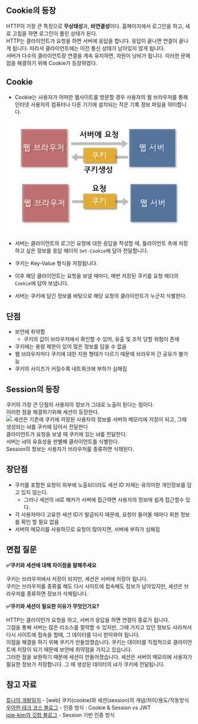 ## Cookie의 등장

HTTP의 가장 큰 특징으로 **무상태성**과, **비연결성**이다. 홈페이지에서 로그인을 하고, 새로 고침을 하면 로그인이 풀린 상태가 된다.<br>
HTTP는 클라이언트가 요청을 하면 서버에 응답을 합니다. 응답이 끝나면 연결이 끝나게 됩니다. 
따라서 클라이언트에는 이전 통신 상태가 남아있지 않게 됩니다.<BR>
서버가 다수의 클라이언트랑 연결을 계속 유지하면, 자원이 낭비가 됩니다.
이러한 문제점을 해결하기 위해 Cookie가 등장하였다.<br>


## Cookie

* Cookie는 사용자가 어떠한 웹사이트를 방문할 경우 사용자의 웹 브라우저를 통해 인터넷 사용자의 컴퓨터나 다른 기기에 설치되는 작은 기록 정보 파일을 의미합니다.

![](/Network/img/cookie_method.png)

* 서버는 클라이언트의 로그인 요청에 대한 응답을 작성할 때, 틀라이언트 측에 저장하고 싶은 정보를 응답 헤더의 `Set-Cookie`에 담아 전달합니다.

* 쿠키는 Key-Value 형식을 저장됩니다.

* 이후 해당 클라이언트는 요청을 보낼 때마다, 매번 저장된 쿠키를 요청 헤더의 `Cookie`에 담아 보냅니다.

* 서버는 쿠키에 담긴 정보를 바탕으로 해당 요청의 클라이언트가 누군지 식별한다.

## 단점

- 보안에 취약함
  - 쿠키의 값이 브라우저에서 확인할 수 있어, 유출 및 조작 당할 위험이 존재
- 쿠키에는 용량 제한이 있어 많은 정보를 담을 수 없음
- 웹 브라우저마다 쿠키에 대한 지원 형태가 다르기 때문에 브라우저 간 공유가 불가능
- 쿠키의 사이즈가 커질수록 네트쿼크에 부하가 심해짐

## Session의 등장

쿠키의 가장 큰 단점의 사용자의 정보가 그대로 노출이 된다는 점이다.<br>
이러한 점을 해결하기위해 세션이 등장한다.<br>
<img src="https://joie-kim.github.io/assets/210206/Session_auth.jpeg">
세션은 기존에 쿠키에 저장된 사용자의 정보를 서버의 메모리에 저장이 되고, 그때 생성되는 id를 쿠키에 담어서 전달한다<br>
클라이언트가 요청을 보낼 때 쿠키에 있는 id를 전달한다.<br>
서버는 id의 유효성을 판별해 클라이언트를 식별한다.<br>
Session의 정보는 사용자가 브라우저를 종류하면 삭제된다.<br>

## 장단점

- 쿠키를 포함한 요청이 외부에 노출되더라도 세션 ID 자체는 유의미한 개인정보를 담고 있지 않는다.
  - 그러나 세션의 id로 해커가 서버에 접근하면 사용자의 정보에 쉽게 접근할수 있다.
- 각 사용자마다 고유한 세션 ID가 발급되지 때문에, 요청이 들어올 때마다 회원 정보를 확인 할 필요 없음
- 서버의 메모리를 사용하므로 요청이 많아지면, 서버에 부하가 심해짐


## 면접 질문

**✅쿠키와 세션에 대해 차이점을 말해주세요**<br><br>
쿠키는 브라우저에서 저장이 되지만, 세션은 서버에 저장이 됩니다.<br>
쿠키는 브라우저를 종류를 해도 다시 사이트에 접속해도 정보가 남아있지만, 세션은 브라우저를 종류하면 정보가 삭제됩니다.<br>


**✅쿠키와 세션이 필요한 이유가 무엇인가요?**<br><br>
HTTP는 클라이턴가 요청을 하고, 서버가 응답을 하면 연결이 종료가 됩니다.<br> 그점을 통해
서버는 많은 리소스를 절약할 수 있지만, 그때 가지고 있던 정보도 사라져서 다시 사이트에 접속을
할때, 그 데이터를 다시 받아와야 됩니다. <br>이점을 해결을 하기 위해 쿠키가 만들었졌습니다.
쿠키는 데이터를 직접적으로 클라이언트에 저장이 되기 때문에 보안에 취약점을 가지고 있습니다. <br>그러한 점을 보완하기 때문에 세션이 만들어졌습니다.
세션은 서버의 메모리에 사용자가 필요한 정보가 저장합니다. 그 때 생성된 데이터의 id가 쿠키에 전달됩니다.


## 참고 자료

[튜나의 개발일지](https://devuna.tistory.com/23) - [web] 쿠키(cookie)와 세션(session)의 개념/차이/용도/작동방식<br>
[우아한 테크 코스 블로그](https://tecoble.techcourse.co.kr/post/2021-05-22-cookie-session-jwt/) - 인증 방식 : Cookie & Session vs JWT<br>
[joie-kim의 깃헙 블로그](https://joie-kim.github.io/Session-Auth/) - Session 기반 인증 방식
